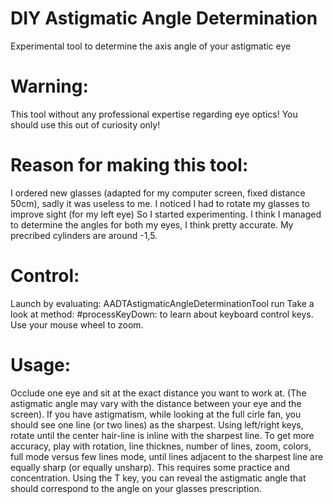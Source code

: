 # DIY Astigmatic Angle Determination
Experimental tool to determine the axis angle of your astigmatic eye
                                                                                                    
# Warning:
This tool without any professional expertise regarding eye optics!
You should use this out of curiosity only!

# Reason for making this tool:
I ordered new glasses (adapted for my computer screen, fixed distance 50cm), sadly it was useless to me.
I noticed I had to rotate my glasses to improve sight (for my left eye)
So I started experimenting.
I think I managed to determine the angles for both my eyes, I think pretty accurate.
My precribed cylinders are around -1,5.

# Control:
Launch by evaluating:   AADTAstigmaticAngleDeterminationTool run
Take a look at method: #processKeyDown: to learn about keyboard control keys.
Use your mouse wheel to zoom.

# Usage:
Occlude one eye and sit at the exact distance you want to work at.
(The astigmatic angle may vary with the distance between your eye and the screen).
If you have astigmatism, while looking at the full cirle fan, you should see one line (or two lines) as the sharpest.
Using left/right keys, rotate until the center hair-line is inline with the sharpest line.
To get more accuracy, play with rotation, line thicknes, number of lines, zoom, colors, full mode versus few lines mode,
until lines adjacent to the sharpest line are equally sharp (or equally unsharp).
This requires some practice and concentration.
Using the T key, you can reveal the astigmatic angle that should correspond to the angle on your glasses prescription.
